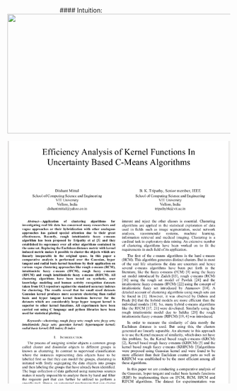 
&nbsp; &nbsp; &nbsp; &nbsp; &nbsp; &nbsp; &nbsp; &nbsp; &nbsp; &nbsp; &nbsp; &nbsp; &nbsp; &nbsp; &nbsp; #### Intuition:
&nbsp; &nbsp; &nbsp; &nbsp; &nbsp; &nbsp; &nbsp; &nbsp; &nbsp; &nbsp; &nbsp; &nbsp; &nbsp; &nbsp; &nbsp; <img src="intuition.gif" width="550" height="270" />

 
![GitHub Logo](/screen3.png)
